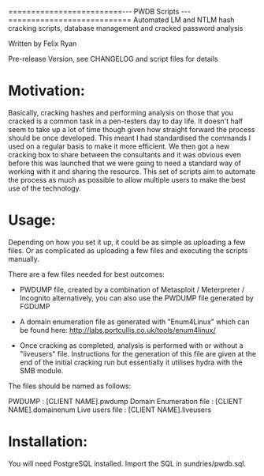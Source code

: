 =========================--- PWDB Scripts ---===========================
Automated LM and NTLM hash cracking scripts, database management and 
cracked password analysis

Written by Felix Ryan

Pre-release Version, see CHANGELOG and script files for details

Motivation:
===========

Basically, cracking hashes and performing analysis on those that you cracked is a common 
task in a pen-testers day to day life.  It doesn't half seem to take up a lot of time 
though given how straight forward the process should be once developed.  This meant I 
had standardised the commands I used on a regular basis to make it more efficient.  We 
then got a new cracking box to share between the consultants and it was obvious even before 
this was launched that we were going to need a standard way of working with it and 
sharing the resource.  This set of scripts aim to automate the process as much as possible
to allow multiple users to make the best use of the technology.

Usage:
======

Depending on how you set it up, it could be as simple as uploading a few files.  Or as 
complicated as uploading a few files and executing the scripts manually.

There are a few files needed for best outcomes:

- PWDUMP file, created by a combination of Metasploit / Meterpreter / Incognito
  alternatively, you can also use the PWDUMP file generated by FGDUMP

- A domain enumeration file as generated with "Enum4Linux" which can be found here:
  http://labs.portcullis.co.uk/tools/enum4linux/

- Once cracking as completed, analysis is performed with or without a "liveusers" file.
  Instructions for the generation of this file are given at the end of the initial 
  cracking run but essentially it utilises hydra with the SMB module.

The files should be named as follows:

PWDUMP :			[CLIENT NAME].pwdump
Domain Enumeration file :	[CLIENT NAME].domainenum
Live users file :		[CLIENT NAME].liveusers

Installation:
=============

You will need PostgreSQL installed.
Import the SQL in sundries/pwdb.sql.

